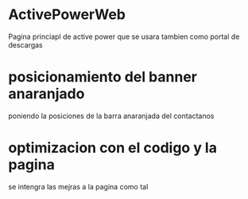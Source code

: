 # ActivePowerWeb
Pagina princiapl de active power que se usara tambien como portal de descargas
# posicionamiento del banner anaranjado
poniendo la posiciones de la barra anaranjada del contactanos
# optimizacion con el codigo y la pagina
se intengra las mejras a la pagina como tal